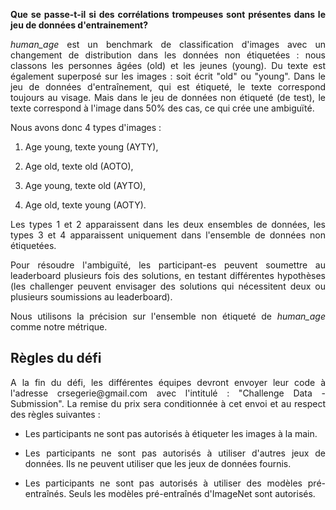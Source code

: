 <p align="justify"><strong>Que se passe-t-il si des corrélations trompeuses sont présentes dans le jeu de données d'entrainement?</strong></p>

<p align="justify"> <em> human_age </em> est un benchmark de classification d'images avec un changement de distribution dans les données non étiquetées : nous classons les personnes âgées (old) et les jeunes (young). Du texte est également superposé sur les images : soit écrit "old" ou "young".
Dans le jeu de données d'entraînement, qui est étiqueté, le texte correspond toujours au visage.
Mais dans le jeu de données non étiqueté (de test), le texte correspond à l'image dans 50% des cas, ce qui crée une ambiguïté. </p>

Nous avons donc 4 types d'images :



1. Age young, texte young (AYTY),

   

2. Age old, texte old (AOTO),

   

3. Age young, texte old (AYTO),

   

4. Age old, texte young (AOTY).



<p align="justify"> Les types 1 et 2 apparaissent dans les deux ensembles de données, les types 3 et 4 apparaissent uniquement dans l'ensemble de données non étiquetées. </p>

<p align="justify">Pour résoudre l'ambiguïté, les participant-es peuvent soumettre au leaderboard plusieurs fois des solutions, en testant différentes hypothèses (les challenger peuvent envisager des solutions qui nécessitent deux ou plusieurs soumissions au leaderboard). </p>

<p align="justify">Nous utilisons la précision sur l'ensemble non étiqueté de <em>human_age</em> comme notre métrique.</p>

## Règles du défi

<p align="justify">A la fin du défi, les différentes équipes devront envoyer leur code à l'adresse crsegerie@gmail.com avec l'intitulé : "Challenge Data - Submission". La remise du prix sera conditionnée à cet envoi et au respect des règles suivantes :</p>



- <p align="justify">Les participants ne sont pas autorisés à étiqueter les images à la main.</p>

  

- <p align="justify">Les participants ne sont pas autorisés à utiliser d'autres jeux de données. Ils ne peuvent utiliser que les jeux de données fournis.</p>

  

- <p align="justify">Les participants ne sont pas autorisés à utiliser des modèles pré-entraînés. Seuls les modèles pré-entraînés d'ImageNet sont autorisés.</p>
